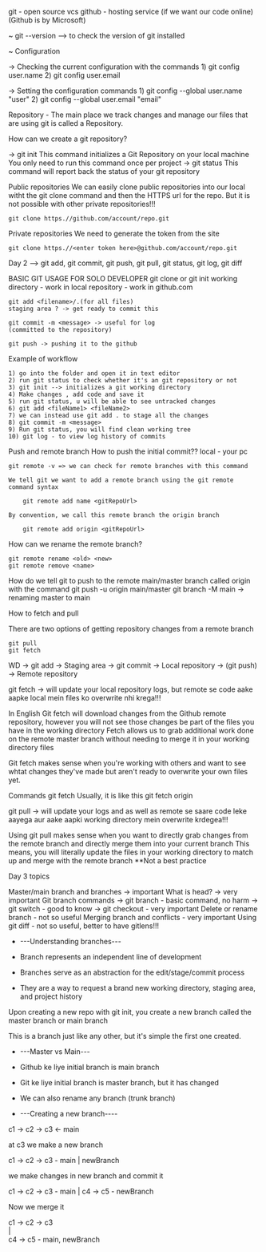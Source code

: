 git - open source vcs
github - hosting service (if we want our code online) (Github is by Microsoft)

~ git --version --> to check the version of git installed

~ Configuration

-> Checking the current configuration with the commands
    1) git config user.name
    2) git config user.email

-> Setting the configuration commands 
    1) git config --global user.name "user"
    2) git config --global user.email "email"


Repository - The main place we track changes and manage our files that are using git is called a Repository.


How can we create a git repository?

-> git init
    This command initializes a Git Repository on your local machine
    You only need to run this command once per project
-> git status
    This command will report back the status of your git repository


Public repositories
    We can easily clone public repositories into our local witht the git clone command and then the HTTPS url for the repo. But it is not possible with other private repositories!!!

    git clone https.//github.com/account/repo.git
Private repositories
    We need to generate the token from the site

    git clone https.//<enter token here>@github.com/account/repo.git


Day 2
 --> git add, git commit, git push, git pull, git status, git log, git diff

BASIC GIT USAGE FOR SOLO DEVELOPER
    git clone or git init
    working directory - work in local
    repository - work in github.com 

    git add <filename>/.(for all files)
    staging area ? -> get ready to commit this 

    git commit -m <message> -> useful for log
    (committed to the repository)

    git push -> pushing it to the github


Example of workflow

    1) go into the folder and open it in text editor
    2) run git status to check whether it's an git repository or not
    3) git init --> initializes a git working directory
    4) Make changes , add code and save it
    5) run git status, u will be able to see untracked changes
    6) git add <fileName1> <fileName2>
    7) we can instead use git add . to stage all the changes
    8) git commit -m <message>
    9) Run git status, you will find clean working tree
    10) git log - to view log history of commits


Push and remote branch
How to push the initial commit??
    local - your pc

    git remote -v => we can check for remote branches with this command

    We tell git we want to add a remote branch using the git remote command syntax

        git remote add name <gitRepoUrl>

    By convention, we call this remote branch the origin branch

        git remote add origin <gitRepoUrl>

How can we rename the remote branch?

    git remote rename <old> <new>
    git remote remove <name>

How do we tell git to push to the remote
main/master branch called origin with the command
git push -u origin main/master
git branch -M main -> renaming master to main

How to fetch and pull 

There are two options of getting repository changes from a remote branch

    git pull
    git fetch

WD -> git add -> Staging area -> git commit -> Local repository -> (git push) -> Remote repository

git fetch -> will update your local repository logs, but remote se code aake aapke local mein files ko overwrite nhi krega!!!

In English
Git fetch will download changes from the Github remote repository, however you will not see those changes be part of the files you have in the working directory
Fetch allows us to grab additional work done on the remote master branch without needing to merge it in your working directory files

Git fetch makes sense when you're working with others and want to see whtat changes they've made but aren't ready to overwrite your own files yet.

Commands 
    git fetch <remote> <branch>
Usually, it is like this 
    git fetch origin <branch>

git pull -> will update your logs
and as well as remote se saare code leke aayega aur aake aapki working directory mein overwrite krdegea!!!

Using git pull makes sense when you want to directly grab changes from the remote branch and directly merge them into your current branch
This means, you will literally update the files in your working directory to match up and merge with the remote branch
**Not a best practice


Day 3 topics

Master/main branch and branches -> important
What is head? -> very important
Git branch commands
    -> git branch - basic command, no harm
    -> git switch - good to know
    -> git checkout - very important
Delete or rename branch  - not so useful
Merging branch and conflicts - very important 
Using git diff - not so useful, better to have gitlens!!!


* ---Understanding branches---

* Branch represents an independent line of development
* Branches serve as an abstraction for the edit/stage/commit process
* They are a way to request a brand new working directory, staging area, and project history

Upon creating a new repo with git init, you create a new branch called the master branch or main branch

This is a branch just like any other, but it's simple the first one created.

* ---Master vs Main---

* Github ke liye initial branch is main branch
* Git ke liye initial branch is master branch, but it has changed
* We can also rename any branch (trunk branch)


* ---Creating a new branch----

c1 -> c2 -> c3 <- main

at c3 we make a new branch

c1 -> c2 -> c3 - main
            |
            newBranch

we make changes in new branch and commit it

c1 -> c2 -> c3 - main
            |
            c4 -> c5 - newBranch

Now we merge it 

c1 -> c2 -> c3    
            |     
            c4 -> c5 - main, newBranch